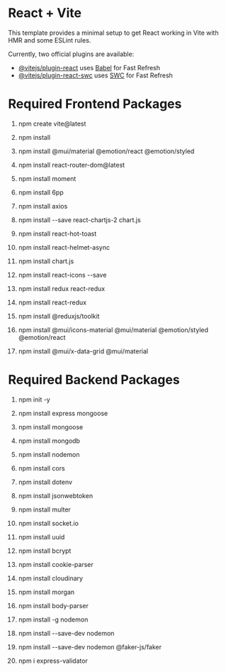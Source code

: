# React + Vite

This template provides a minimal setup to get React working in Vite with HMR and some ESLint rules.

Currently, two official plugins are available:

- [@vitejs/plugin-react](https://github.com/vitejs/vite-plugin-react/blob/main/packages/plugin-react/README.md) uses [Babel](https://babeljs.io/) for Fast Refresh
- [@vitejs/plugin-react-swc](https://github.com/vitejs/vite-plugin-react-swc) uses [SWC](https://swc.rs/) for Fast Refresh

# Required Frontend Packages

1. npm create vite@latest

2. npm install

3. npm install @mui/material @emotion/react @emotion/styled

4. npm install react-router-dom@latest

5. npm install moment

6. npm install 6pp

7. npm install axios

8. npm install --save react-chartjs-2 chart.js

9. npm install react-hot-toast

10. npm install react-helmet-async

11. npm install chart.js

12. npm install react-icons --save

13. npm install redux react-redux

14. npm install react-redux

15. npm install @reduxjs/toolkit

16. npm install @mui/icons-material @mui/material @emotion/styled @emotion/react

17. npm install @mui/x-data-grid @mui/material

# Required Backend Packages

1. npm init -y

2. npm install express mongoose

3. npm install mongoose

4. npm install mongodb

5. npm install nodemon

6. npm install cors

7. npm install dotenv

8. npm install jsonwebtoken

9. npm install multer

10. npm install socket.io

11. npm install uuid

12. npm install bcrypt

13. npm install cookie-parser

14. npm install cloudinary

15. npm install morgan

16. npm install body-parser

17. npm install -g nodemon

18. npm install --save-dev nodemon 

19. npm install --save-dev nodemon @faker-js/faker

20. npm i express-validator